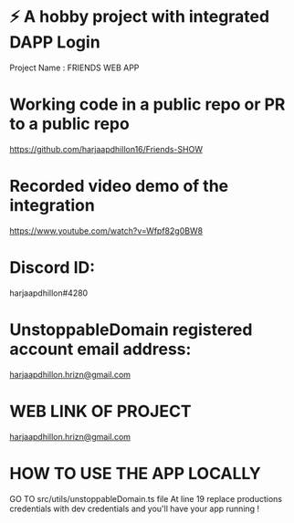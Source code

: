 # ⚡ A hobby project with integrated DAPP Login
Project Name : FRIENDS WEB APP
# Working code in a public repo or PR to a public repo
https://github.com/harjaapdhillon16/Friends-SHOW
# Recorded video demo of the integration
https://www.youtube.com/watch?v=Wfpf82g0BW8
# Discord ID: 
harjaapdhillon#4280
# UnstoppableDomain registered account email address: 
harjaapdhillon.hrizn@gmail.com
# WEB LINK OF PROJECT
harjaapdhillon.hrizn@gmail.com

# HOW TO USE THE APP LOCALLY 
GO TO src/utils/unstoppableDomain.ts file 
At line 19 replace productions credentials with dev credentials and you'll have your app running !
